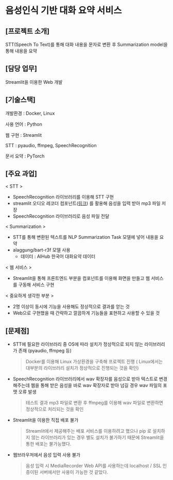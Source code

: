 # 음성인식 기반 대화 요약 서비스

## [프로젝트 소개]

STT(Speech To Text)를 통해 대화 내용을 문자로 변환 후  Summarization model을 통해 내용을 요약

## [담당 업무]

Streamlit을 이용한 Web 개발

## [기술스택] 

개발환경 : Docker, Linux

사용 언어 : Python

웹 구현 : Streamlit

STT : pyaudio, ffmpeg, SpeechRecognition

문서 요약 : PyTorch

## [주요 과업]

< STT >

- SpeechRecognition 라이브러리를 이용해 STT 구현
- streamlit 오디오 레코더 컴포넌트([링크](https://github.com/theevann/streamlit-audiorecorder)) 를 활용해 음성을 입력 받아 mp3 파일 저장
- SpeechRecognition 라이브러리로 음성 파일 전달

< Summarization >

* STT를 통해 변환된 텍스트를 NLP Summarization Task 모델에 넣어 내용을 요약
* alaggung/bart-r3f 모델 사용
  * 데이터 : AIHub 한국어 대화요약 데이터

< 웹 서비스 >

* Streamlit을 통해 프론트엔드 부분을 컴포넌트를 이용해 화면을 만들고 웹 서비스를 구동해 서비스 구현 



< 중요하게 생각한 부분 >

* 2명 이상이 동시에 기능을 사용해도 정상적으로 결과를 얻는 것
* Web으로 구현했을 때 간략하고 깔끔하게 기능들을 표현하고 사용할 수 있을 것



## [문제점]

* STT에 필요한 라이브러리 중 OS에 따라 설치가 정상적으로 되지 않는 라이브러리가 존재 (pyaudio, ffmpeg 등)

  > Docker를 이용해 Linux 가상환경을 구축해 프로젝트 진행 ( Linux에서는 대부분의 라이브러리 설치가 정상적으로 진행되는 것을 확인)

* SpeechRecognition 라이브러리에서 wav 확장자를 음성으로 받아 텍스트로 변경해주는데 웹을 통해 받은 음성을 바로 wav 확장자로 받아 넘길 경우 wav 파일의 포맷 오류 발생

  > 테스트 결과 mp3 파일로 변환 후 ffmpeg를 이용해 wav 파일로 변환하면 정상적으로 처리되는 것을 확인  

* Streamlit을 이용한 직접 배포 불가

  > Streamlit에서 제공해주는 배포 서비스를 이용하려고 했으나 pip 로 설치하지 않는 라이브러리가 있는 경우 별도 설치가 불가하기 때문에 Streamlit을 통한 배포는 불가능했다.

* 웹브라우저에서 음성 입력 사용 불가

  > 음성 입력 시 MediaRecorder Web API를 사용하는데 localhost / SSL 인증이된 서버에서만 사용이 가능한 것 같았다. 
